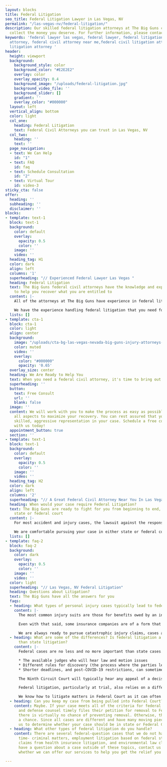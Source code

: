 ```yaml
---
layout: blocks
title: Federal Litigation
seo_title: Federal Litigation Lawyer in Las Vegas, NV
permalink: "/las-vegas-nv/federal-litigation/"
description: Our skilled federal litigation attorneys at The Big Guns can help you
  collect the money you deserve. For further information, please contact us.
keywords: 'federal lawyer las vegas, federal lawyer, federal litigation, federal civil
  attorney, federal civil attorney near me,federal civil litigation attorney,federal
  litigation attorney '
header:
  height: viewport
  background:
    background_style: color
    background_color: "#E2E2E2"
    overlay: color
    overlay_opacity: 0.4
    background_image: "/uploads/federal-litigation.jpg"
    background_video_file: ''
    background_slider: []
    gradient: ''
    overlay_color: "#000000"
  layout: left
  vertical_align: bottom
  color: light
  col_one:
    heading: Federal Litigation
    text: Federal Civil Attorneys you can trust in Las Vegas, NV
  col_two:
    heading: ''
    text: ''
  page_navigation:
  - text: We Can Help
    id: "1"
  - text: FAQ
    id: faq
  - text: Schedule Consultation
    id: "2"
  - text: Virtual Tour
    id: video-3
sticky_cta: false
offer:
  heading: ''
  subheading: ''
  disclaimer: ''
blocks:
- template: text-1
  block: text-1
  background:
    color: default
    overlay:
      opacity: 0.5
      color: ''
    image: ''
    video: ''
  heading_tag: H1
  color: dark
  align: left
  columns: '1'
  superheading: "// Experienced Federal Lawyer Las Vegas "
  heading: Federal Litigation
  text: The Big Guns federal civil attorneys have the knowledge and experience necessary
    to help you recover what you are entitled to
  content: |-
    All of the attorneys at The Big Guns have experience in federal litigation. This background is important when you might have to bring a suit against your own insurance company for delaying, denying, or underpaying your claim. It is also useful when bringing suit against a large out-of-state company or someone from a different state where your case value exceeds $75,000. Most insurance companies are not based in Nevada, so they often move state court lawsuits filed directly against them to federal court. Some attorneys are justifiably nervous about pursuing such matters because federal litigation follows different rules, has different deadlines, and can take longer. Discovery is different as well, and the parties often draw from case law that exceeds the borders of Nevada in making decisions.

    We have the experience handling federal litigation that you need for your case. We understand the differences in procedure between state and federal court, and we have an extensive library of our own legal research and motions that has been tried and tested in the local federal district courts.
  lists: []
- template: cta-1
  block: cta-1
  color: light
  align: center
  background:
    image: "/uploads/cta-bg-las-vegas-nevada-big-guns-injury-attorneys-we-care.jpg"
    color: muted
    video: ''
    overlay:
      color: "#000000"
      opacity: '0.65'
  overlay_size: center
  heading: We Are Ready to Help You
  text: When you need a federal civil attorney, it's time to bring out The Big Guns
  superheading: ''
  button:
    text: Free Consult
    url: ''
    blank: false
  image: ''
  content: We will work with you to make the process as easy as possible, managing
    all aspects to maximize your recovery. You can rest assured that you will receive
    skilled, aggressive representation in your case. Schedule a free consultation
    with us today!
  appointment_button: true
  section: ''
- template: text-1
  block: text-1
  background:
    color: default
    overlay:
      opacity: 0.5
      color: ''
    image: ''
    video: ''
  heading_tag: H2
  color: dark
  align: left
  columns: '2'
  superheading: "// A Great Federal Civil Attorney Near You In Las Vegas, NV"
  heading: When would your case require Federal Litigation?
  text: The Big Guns are ready to fight for you from beginning to end, whether in
    state or federal court
  content: |-
    For most accident and injury cases, the lawsuit against the responsible party most likely will not fall under federal jurisdiction. Such claims are not based on federal questions and can only be sent to Federal Court if there is diversity jurisdiction. What this requires, in short, is that all parties on one side (i.e. all plaintiffs) must not reside or have a principal place of business in a state in which any one of the parties on the other side (i.e. all defendants) do. Plus, the amount sought by the plaintiffs must be more than $75,000. If all of these factors are satisfied, the case can be pulled into federal court by the defendant.

    We are comfortable pursuing your case in either state or federal court. Whether the case is pulled out by a defendant early on to federal jurisdiction or if we find good cause to file directly in federal court, we are ready to fight your case.
  lists: []
- template: faq-2
  block: faq-2
  background:
    color: dark
    overlay:
      opacity: 0.5
      color: ''
    image: ''
    video: ''
  color: light
  superheading: "// Las Vegas, NV Federal Litigation"
  heading: Questions about Litigation?
  text: The Big Guns have all the answers for you
  faqs:
  - heading: What types of personal injury cases typically lead to federal litigation?
    content: |-
      The most common injury suits are those for benefits owed by an insurance company (typically your own) to the plaintiff. This is most frequently where an injured plaintiff makes a claim for uninsured or underinsured motorist benefits under his own policy. Note that this would not include a claim against an at-fault driver. As the insurance companies are almost always located out of Nevada, and since such claims usually involve some act of bad faith or a violation of Nevada's Unfair Claim Practices Act that could lead to an award of punitive damages, such suits are frequently litigated in Federal Court.

      Even with that said, some insurance companies are of a form that precludes removal based on diversity jurisdiction- insurance exchanges, mutual insurers from certain states, and other unincorporated forms. Understanding the different entity forms for insurers may impact the strategy pursued in litigating such matters. It is one of the key issues that our experience as insurance bad faith defense attorneys provides as an advantage.

      We are always ready to pursue catastrophic injury claims, cases against interstate companies, and, of course, insurance bad faith litigation for our clients.
  - heading: What are some of the differences? Is federal litigation a bigger deal
      than state litigation?
    content: |-
      Federal cases are no less and no more important than state cases. They differ in the following ways:

      * The available judges who will hear law and motion issues
      * Different rules for discovery (the process where the parties learn about the other's case)
      * Shorter deadlines, and post-COVID-19 restrictions, can sometimes result in a faster trial date than our overburdened state courts

      The Ninth Circuit Court will typically hear any appeal of a decision from the Federal Court of Appeals, but state court appeals in Nevada will be heard by either the Court of Appeals or the Nevada Supreme Court. These different appellate courts also have their own differences in rules (and yes, we have done appellate work in both sets of appellate courts).

      Federal litigation, particularly at trial, also relies on a different set of rules of evidence, changing what can be presented to a jury. What's more, a Federal jury needs to provide a unanimous verdict to avoid a hung jury, whereas a Nevada district court jury need only reach 75% for one side or the other in civil matters. Law and motion work tends to be stricter in federal court, with magistrate judges hearing most pretrial and discovery motions instead of the trial judge who will decide dispositive motions and most motions in limine.

      We know how to litigate matters in Federal Court as it can often provide an advantage both to the defendant and to counsel well-versed in the venue. Further, we have actual trial experience in California and Nevada Federal Courts.
  - heading: Can you keep my case from being pulled into Federal Court?
    content: Maybe. If your case meets all of the criteria for federal diversity jurisdiction
      and defense counsel timely files their petition for removal to Federal Court,
      there is virtually no chance of preventing removal. Otherwise, there might be
      a chance. Since all cases are different and have many moving pieces, contact
      us to determine whether your case should be in state or Federal Court.
  - heading: What other types of federal litigation do you handle?
    content: There are several federal-question cases that we do not handle at this
      time- criminal matters, employment litigation based on federal statutes, ERISA
      claims from health insurance litigation, and environmental law claims. If you
      have a question about a case outside of these topics, contact us today to discuss
      whether we can offer our services to help you get the relief you deserve.

---
```

